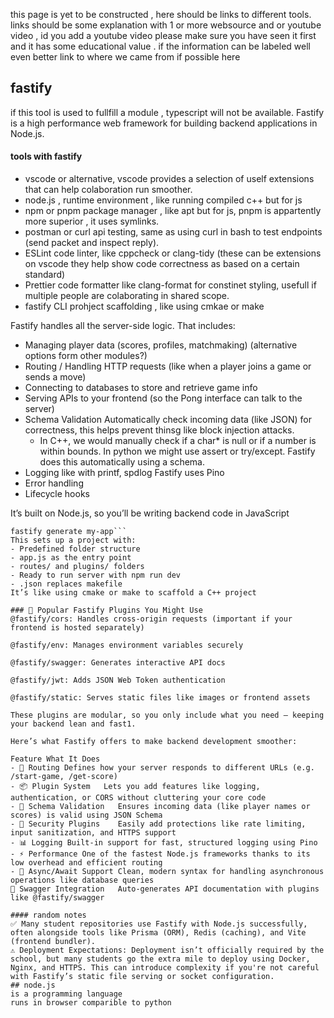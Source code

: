 this page is yet to be constructed , here should be links to different tools.
links should be some explanation with 1 or more websource and or youtube video , id you add a youtube video please make sure you have seen it first and it has some educational value . 
if the information can be labeled well even better 
link to where we came from if possible here 

## fastify 
if this tool is used to fullfill a module , typescript will not be available.
Fastify is a high performance web framework for building backend applications in Node.js.

#### tools with fastify
- vscode or alternative, vscode provides a selection of uself extensions that can help colaboration run smoother.
- node.js , runtime environment , like running compiled c++ but for js
- npm or pnpm package manager , like apt but for js, pnpm is appartently more superior , it uses symlinks.
- postman or curl api testing, same as using curl in bash to test endpoints (send packet and inspect reply).
- ESLint code linter, like cppcheck or clang-tidy (these can be extensions on vscode they help show code correctness as based on a certain standard)
- Prettier code formatter like clang-format for constinet styling, usefull if multiple people are colaborating in shared scope.
- fastify CLI prohject scaffolding , like using cmkae or make

Fastify handles all the server-side logic. That includes:

- Managing player data (scores, profiles, matchmaking) (alternative options form other modules?) 
- Routing / Handling HTTP requests (like when a player joins a game or sends a move)
- Connecting to databases to store and retrieve game info
- Serving APIs to your frontend (so the Pong interface can talk to the server)
- Schema Validation Automatically check incoming data (like JSON) for correctness, this helps prevent thinsg like block injection attacks.
    - In C++, we would manually check if a char* is null or if a number is within bounds. In python we might use assert or try/except. Fastify does this automatically using a schema.
- Logging like with	printf, spdlog	Fastify uses Pino
- Error handling
- Lifecycle hooks

It’s built on Node.js, so you’ll be writing backend code in JavaScript
```npm install -g fastify-cli
fastify generate my-app```
This sets up a project with:
- Predefined folder structure
- app.js as the entry point
- routes/ and plugins/ folders
- Ready to run server with npm run dev
- .json replaces makefile 
It’s like using cmake or make to scaffold a C++ project

### 🔌 Popular Fastify Plugins You Might Use
@fastify/cors: Handles cross-origin requests (important if your frontend is hosted separately)

@fastify/env: Manages environment variables securely

@fastify/swagger: Generates interactive API docs

@fastify/jwt: Adds JSON Web Token authentication

@fastify/static: Serves static files like images or frontend assets

These plugins are modular, so you only include what you need — keeping your backend lean and fast1.

Here’s what Fastify offers to make backend development smoother:

Feature	What It Does
- 🔄 Routing	Defines how your server responds to different URLs (e.g. /start-game, /get-score)
- 📦 Plugin System	Lets you add features like logging, authentication, or CORS without cluttering your core code
- 📑 Schema Validation	Ensures incoming data (like player names or scores) is valid using JSON Schema
- 🔐 Security Plugins	Easily add protections like rate limiting, input sanitization, and HTTPS support
- 📊 Logging	Built-in support for fast, structured logging using Pino
- ⚡ Performance	One of the fastest Node.js frameworks thanks to its low overhead and efficient routing
- 🔄 Async/Await Support	Clean, modern syntax for handling asynchronous operations like database queries
🧩 Swagger Integration	Auto-generates API documentation with plugins like @fastify/swagger

#### random notes 
✅ Many student repositories use Fastify with Node.js successfully, often alongside tools like Prisma (ORM), Redis (caching), and Vite (frontend bundler).
⚠️ Deployment Expectations: Deployment isn’t officially required by the school, but many students go the extra mile to deploy using Docker, Nginx, and HTTPS. This can introduce complexity if you're not careful with Fastify’s static file serving or socket configuration.
## node.js
is a programming language 
runs in browser comparible to python
